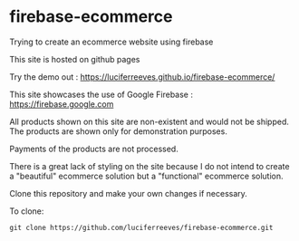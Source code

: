 # firebase-ecommerce
Trying to create an ecommerce website using firebase


This site is hosted on github pages

Try the demo out : https://luciferreeves.github.io/firebase-ecommerce/

This site showcases the use of Google Firebase : https://firebase.google.com

All products shown on this site are non-existent and would not be shipped. The products are shown only for demonstration purposes.

Payments of the products are not processed.

There is a great lack of styling on the site because I do not intend to create a "beautiful" ecommerce solution but a "functional" ecommerce solution.

Clone this repository and make your own changes if necessary.

To clone:

````
git clone https://github.com/luciferreeves/firebase-ecommerce.git
````
